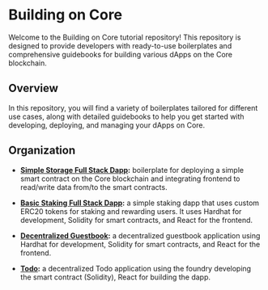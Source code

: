 # Building on Core 
Welcome to the Building on Core tutorial repository! This repository is designed to provide developers with ready-to-use boilerplates and comprehensive guidebooks for building various dApps on the Core blockchain.

## Overview
In this repository, you will find a variety of boilerplates tailored for different use cases, along with detailed guidebooks to help you get started with developing, deploying, and managing your dApps on Core. 

## Organization
* **[Simple Storage Full Stack Dapp](./01-Simple%20Storage%20Full%20Stack%20Dapp/README.md):** boilerplate for deploying a simple smart contract on the Core blockchain and integrating frontend to read/write data from/to the smart contracts.

* **[Basic Staking Full Stack Dapp](./02-Basic%20Staking%20Full%20Stack%20Dapp/README.md):** a simple staking dapp that uses custom ERC20 tokens for staking and rewarding users. It uses Hardhat for development, Solidity for smart contracts, and React for the frontend. 

* **[Decentralized Guestbook](./03-Decentralized%20Guestbook/README.md):** a decentralized guestbook application using Hardhat for development, Solidity for smart contracts, and React for the frontend. 

* **[Todo](./11-Todo/README.md):** a decentralized Todo application using the foundry developing the smart contract (Solidity), React for building the dapp.